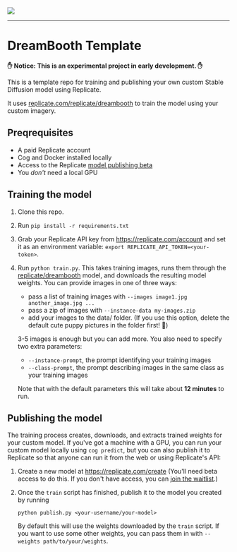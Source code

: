 <img src="https://i.imgflip.com/70fpy9.jpg">

---

# DreamBooth Template

**✋ Notice: This is an experimental project in early development. ✋**

This is a template repo for training and publishing your own custom Stable Diffusion model using Replicate.

It uses [replicate.com/replicate/dreambooth](https://replicate.com/replicate/dreambooth) to train the model using your custom imagery.

## Preqrequisites

- A paid Replicate account
- Cog and Docker installed locally
- Access to the Replicate [model publishing beta](https://replicate.com/join)
- You _don't_ need a local GPU

## Training the model

1. Clone this repo.
1. Run `pip install -r requirements.txt`
1. Grab your Replicate API key from https://replicate.com/account and set it as an environment variable: `export REPLICATE_API_TOKEN=<your-token>`.
1. Run `python train.py`. This takes training images, runs them through the [replicate/dreambooth](https://replicate.com/replicate/dreambooth) model, and downloads the resulting model weights. You can provide images in one of three ways:

   - pass a list of training images with `--images image1.jpg another_image.jpg ...`
   - pass a zip of images with `--instance-data my-images.zip`
   - add your images to the data/ folder. (If you use this option, delete the default cute puppy pictures in the folder first! 🐾)

   3-5 images is enough but you can add more. You also need to specify two extra parameters:

   - `--instance-prompt`, the prompt identifying your training images
   - `--class-prompt`, the prompt describing images in the same class as your training images

   Note that with the default parameters this will take about **12 minutes** to run.

## Publishing the model

The training process creates, downloads, and extracts trained weights for your custom model. If you've got a machine with a GPU, you can run your custom model locally using `cog predict`, but you can also publish it to Replicate so that anyone can run it from the web or using Replicate's API:

1. Create a new model at https://replicate.com/create (You'll need beta access to do this. If you don't have access, you can [join the waitlist](https://replicate.com/join).)
1. Once the `train` script has finished, publish it to the model you created by running

       python publish.py <your-username/your-model>

   By default this will use the weights downloaded by the `train` script. If you want to use some other weights, you can pass them in with `--weights path/to/your/weights`.